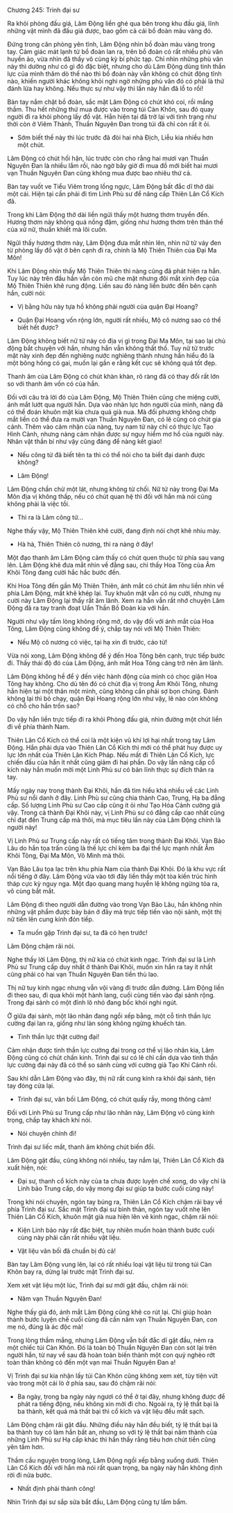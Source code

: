 




Chương 245: Trình đại sư


Ra khỏi phòng đấu giá, Lâm Động liền ghé qua bên trong khu đấu giá, lĩnh những vật mình đã đấu giá được, bao gồm cả cái bồ đoàn màu vàng đó.

Đứng trong căn phòng yên tĩnh, Lâm Động nhìn bồ đoàn màu vàng trong tay. Cảm giác mát lạnh từ bồ đoàn lan ra, trên bồ đoàn có rất nhiều phù văn huyền ảo, vừa nhìn đã thấy vô cùng kỳ bí phức tạp. Chỉ nhìn những phù văn này thì dường như có gì đó đặc biệt, nhưng cho dù Lâm Động dùng tinh thần lực của mình thăm dò thế nào thì bồ đoàn này vẫn không có chút động tĩnh nào, khiến người khác không khỏi nghi ngờ những phù văn đó có phải là thứ đánh lừa hay không. Nếu thực sự như vậy thì lần này hắn đã lỗ to rồi!

Bàn tay nắm chặt bồ đoàn, sắc mặt Lâm Động có chút khó coi, rồi mắng thầm. Thu hết những thứ mua được vào trong túi Càn Khôn, sau đó quay người đi ra khỏi phòng lấy đồ vật. Hắn hiện tại đã trở lại với tình trạng như thời còn ở Viêm Thành, Thuần Nguyên Đan trong túi đã chỉ còn rất ít ỏi.

- Sớm biết thế này thì lúc trước đã đòi hai nhà Địch, Liễu kia nhiều hơn một chút.

Lâm Động có chút hối hận, lúc trước còn cho rằng hai mươi vạn Thuần Nguyên Đan là nhiều lắm rồi, nào ngờ bây giờ đi mua đồ mới biết hai mươi vạn Thuần Nguyên Đan cũng không mua được bao nhiêu thứ cả.

Bàn tay vuốt ve Tiểu Viêm trong lồng ngực, Lâm Động bất đắc dĩ thở dài một cái. Hiện tại cần phải đi tìm Linh Phù sư để nâng cấp Thiên Lân Cổ Kích đã.

Trong khi Lâm Động thở dài liền ngửi thấy một hương thơm truyền đến. Hương thơm này không quá nồng đậm, giống như hương thơm trên thân thể của xử nữ, thuần khiết mà lôi cuốn.

Ngửi thấy hương thơm này, Lâm Động đưa mắt nhìn lên, nhìn nữ tử váy đen từ phòng lấy đồ vật ở bên cạnh đi ra, chính là Mộ Thiên Thiên của Đại Ma Môn!

Khi Lâm Động nhìn thấy Mộ Thiên Thiên thì nàng cũng đã phát hiện ra hắn. Tuy lúc này trên đầu hắn vẫn còn mũ che mặt nhưng đôi mắt xinh đẹp của Mộ Thiên Thiên khẽ rung động. Liền sau đó nàng liền bước đến bên cạnh hắn, cười nói:

- Vị bằng hữu này tựa hồ không phải người của quận Đại Hoang?

- Quận Đại Hoang vốn rộng lớn, người rất nhiều, Mộ cô nương sao có thể biết hết được?

Lâm Động không biết nữ tử này có địa vị gì trong Đại Ma Môn, tại sao lại chủ động bắt chuyện với hắn, nhưng hắn vẫn không thất thố. Tuy nữ tử trước mặt này xinh đẹp đến nghiêng nước nghiêng thành nhưng hắn hiểu đó là một bông hồng có gai, muốn lại gần e rằng kết cục sẽ không quá tốt đẹp.

Thanh âm của Lâm Động có chút khàn khàn, rõ ràng đã có thay đổi rất lớn so với thanh âm vốn có của hắn.

Đối với câu trả lời đó của Lâm Động, Mộ Thiên Thiên cũng che miệng cười, ánh mắt lướt qua người hắn. Dựa vào nhãn lực hơn người của mình, nàng đã có thể đoán khuôn mặt kia chưa quá già nua. Mà đối phương không chớp mắt liền có thể đưa ra mười vạn Thuần Nguyên Đan, có lẽ cũng có chút gia cảnh. Thêm vào cảm nhận của nàng, tuy nam tử này chỉ có thực lực Tạo Hình Cảnh, nhưng nàng cảm nhận được sự nguy hiểm mơ hồ của người này. Nhân vật thần bí như vậy cũng đáng để nàng kết giao!

- Nếu công tử đã biết tên ta thì có thể nói cho ta biết đại danh được không?

- Lâm Động!

Lâm Động chần chừ một lát, nhưng không từ chối. Nữ tử này trong Đại Ma Môn địa vị không thấp, nếu có chút quan hệ thì đối với hắn mà nói cũng không phải là việc tồi.

- Thì ra là Lâm công tử…

Nghe thấy vậy, Mộ Thiên Thiên khẽ cười, đang định nói chợt khẽ nhíu mày.

- Hà hà, Thiên Thiên cô nương, thì ra nàng ở đây!

Một đạo thanh âm Lâm Động cảm thấy có chút quen thuộc từ phía sau vang lên. Lâm Động khẽ đưa mắt nhìn về đằng sau, chỉ thấy Hoa Tông của Âm Khôi Tông đang cười hắc hắc bước đến.

Khi Hoa Tông đến gần Mộ Thiên Thiên, ánh mắt có chút âm nhu liền nhìn về phía Lâm Động, mắt khẽ khép lại. Tuy khuôn mặt vẫn có nụ cười, nhưng nụ cười này Lâm Động lại thấy rất âm lãnh. Xem ra hắn vẫn rất nhớ chuyện Lâm Động đã ra tay tranh đoạt Uẩn Thần Bồ Đoàn kia với hắn.

Người như vậy tấm lòng không rộng mở, do vậy đối với ánh mắt của Hoa Tông, Lâm Động cũng không để ý, chắp tay nói với Mộ Thiên Thiên:

- Nếu Mộ cô nương có việc, tại hạ xin đi trước, cáo từ!

Vừa nói xong, Lâm Động không để ý đến Hoa Tông bên cạnh, trực tiếp bước đi. Thấy thái độ đó của Lâm Động, ánh mắt Hoa Tông càng trở nên âm lãnh.

Lâm Động không hề để ý đến việc hành động của mình có chọc giận Hoa Tông hay không. Cho dù tên đó có chút địa vị trong Âm Khôi Tông, nhưng hắn hiện tại một thân một mình, cũng không cần phải sợ bọn chúng. Đánh không lại thì bỏ chạy, quận Đại Hoang rộng lớn như vậy, lẽ nào còn không có chỗ cho hắn trốn sao?

Do vậy hắn liền trực tiếp đi ra khỏi Phòng đấu giá, nhìn đường một chút liền đi về phía thành Nam.

Thiên Lân Cổ Kích có thể coi là một kiện vũ khí lợi hại nhất trong tay Lâm Động. Hắn phải dựa vào Thiên Lân Cổ Kích thì mới có thể phát huy được uy lực lớn nhất của Thiên Lân Kích Pháp. Nếu mất đi Thiên Lân Cổ Kích, lực chiến đấu của hắn ít nhất cũng giảm đi hai phần. Do vậy lần nâng cấp cổ kích này hắn muốn mời một Linh Phù sư có bản lĩnh thực sự đích thân ra tay.

Mấy ngày nay trong thành Đại Khôi, hắn đã tìm hiểu khá nhiều về các Linh Phù sư nổi danh ở đây. Linh Phù sư cũng chia thành Cao, Trung, Hạ ba đẳng cấp. Số lượng Linh Phù sư Cao cấp cũng ít ỏi như Tạo Hóa Cảnh cường giả vậy. Trong cả thành Đại Khôi này, vị Linh Phù sư có đẳng cấp cao nhất cũng chỉ đạt đến Trung cấp mà thôi, mà mục tiêu lần này của Lâm Động chính là người này!

Vị Linh Phù sư Trung cấp này rất có tiếng tăm trong thành Đại Khôi. Vạn Bảo Lâu do hắn tọa trấn cũng là thế lực chỉ kém ba đại thế lực mạnh nhất Âm Khôi Tông, Đại Ma Môn, Võ Minh mà thôi.

Vạn Bảo Lâu tọa lạc trên khu phía Nam của thành Đại Khôi. Đó là khu vực rất nổi tiếng ở đây. Lâm Động vừa vào tới đây liền thấy một tòa kiến trúc hình tháp cực kỳ nguy nga. Một đạo quang mang huyễn lệ không ngừng tỏa ra, vô cùng bắt mắt.

Lâm Động đi theo người dẫn đường vào trong Vạn Bảo Lâu, hắn không nhìn những vật phẩm được bày bán ở đây mà trực tiếp tiến vào nội sảnh, một thị nữ tiến lên cung kính đón tiếp.

- Ta muốn gặp Trình đại sư, ta đã có hẹn trước!

Lâm Động chậm rãi nói.

Nghe thấy lời Lâm Động, thị nữ kia có chút kinh ngạc. Trình đại sư là Linh Phù sư Trung cấp duy nhất ở thành Đại Khôi, muốn xin hắn ra tay ít nhất cũng phải có hai vạn Thuần Nguyên Đan tiền thù lao.

Thị nữ tuy kinh ngạc nhưng vẫn vội vàng đi trước dẫn đường. Lâm Động liền đi theo sau, đi qua khỏi một hành lang, cuối cùng tiến vào đại sảnh rộng. Trong đại sảnh có một đỉnh lô nhỏ đang bốc khói nghi ngút.

Ở giữa đại sảnh, một lão nhân đang ngồi xếp bằng, một cỗ tinh thần lực cường đại lan ra, giống như làn sóng không ngừng khuếch tán.

- Tinh thần lực thật cường đại!

Cảm nhận được tinh thần lực cường đại trong cơ thể vị lão nhân kia, Lâm Động cũng có chút chấn kinh. Trình đại sư có lẽ chỉ cần dựa vào tinh thần lực cường đại này đã có thể so sánh cùng với cường giả Tạo Khí Cảnh rồi.

Sau khi dẫn Lâm Động vào đây, thị nữ rất cung kính ra khỏi đại sảnh, tiện tay đóng cửa lại.

- Trình đại sư, vãn bối Lâm Động, có chút quấy rầy, mong thông cảm!

Đối với Linh Phù sư Trung cấp như lão nhân này, Lâm Động vô cùng kính trọng, chấp tay khách khí nói.

- Nói chuyện chính đi!

Trình đại sư liếc mắt, thanh âm không chút biến đổi.

Lâm Động gật đầu, cũng không nói nhiều, tay nắm lại, Thiên Lân Cổ Kích đã xuất hiện, nói:

- Đại sư, thanh cổ kích này của ta chưa được luyện chế xong, do vậy chỉ là Linh bảo Trung cấp, do vậy mong đại sư giúp ta bước cuối cùng này!

Trong khi nói chuyện, ngón tay búng ra, Thiên Lân Cổ Kích chậm rãi bay về phía Trình đại sư. Sắc mặt Trình đại sư bình thản, ngón tay vuốt nhẹ lên Thiên Lân Cổ Kích, khuôn mặt già nua hiện lên vẻ kinh ngạc, chậm rãi nói:

- Kiện Linh bảo này rất đặc biệt, tuy nhiên muốn hoàn thành bước cuối cùng này phải cần rất nhiều vật liệu.

- Vật liệu vãn bối đã chuẩn bị đủ cả!

Bàn tay Lâm Động vung lên, lại có rất nhiều loại vật liệu từ trong túi Càn Khôn bay ra, dừng lại trước mặt Trình đại sư.

Xem xét vật liệu một lúc, Trình đại sư mới gật đầu, chậm rãi nói:

- Năm vạn Thuần Nguyên Đan!

Nghe thấy giá đó, ánh mắt Lâm Động cũng khẽ co rút lại. Chỉ giúp hoàn thành bước luyện chế cuối cùng đã cần năm vạn Thuần Nguyên Đan, con mẹ nó, đúng là ác độc mà!

Trong lòng thầm mắng, nhưng Lâm Động vẫn bất đắc dĩ gật đầu, ném ra một chiếc túi Càn Khôn. Đó là toàn bộ Thuần Nguyên Đan còn sót lại trên người hắn, từ nay về sau đã hoàn toàn biến thành một con quỷ nghèo rớt toàn thân không có đến một vạn mai Thuần Nguyên Đan a!

Vị Trình đại sư kia nhận lấy túi Càn Khôn cũng không xem xét, tùy tiện vứt vào trong một cái lò ở phía sau, sau đó chậm rãi nói:

- Ba ngày, trong ba ngày này ngươi có thể ở tại đây, nhưng không được để phát ra tiếng động, nếu không xin mời đi cho. Ngoài ra, tỷ lệ thất bại là ba thành, kết quả mà thất bại thì cổ kích và vật liệu đều mất sạch.

Lâm Động chậm rãi gật đầu. Những điều này hắn đều biết, tỷ lệ thất bại là ba thành tuy có làm hắn bất an, nhưng so với tỷ lệ thất bại năm thành của những Linh Phù sư Hạ cấp khác thì hắn thấy rằng tiêu hơn chút tiền cũng yên tâm hơn.

Thầm cầu nguyện trong lòng, Lâm Động ngồi xếp bằng xuống dưới. Thiên Lân Cổ Kích đối với hắn mà nói rất quan trọng, ba ngày này hắn không định rời đi nửa bước.

- Nhất định phải thành công!

Nhìn Trình đại sư sắp sửa bắt đầu, Lâm Động cũng tự lẩm bẩm.




